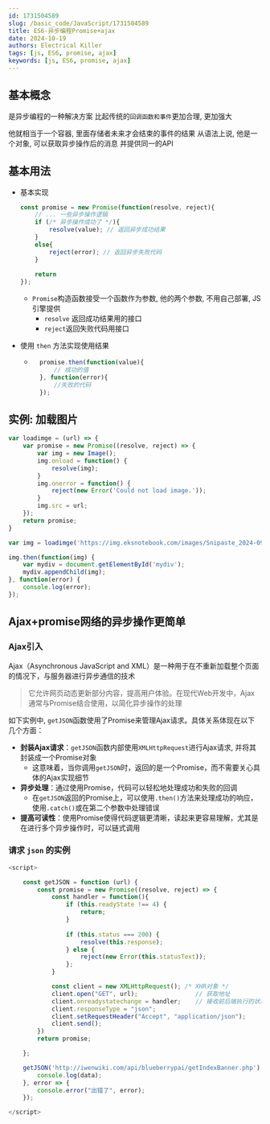 ```yaml
---
id: 1731504589
slug: /basic_code/JavaScript/1731504589
title: ES6-异步编程Promise+ajax
date: 2024-10-19
authors: Electrical Killer
tags: [js, ES6, promise, ajax]
keywords: [js, ES6, promise, ajax]
---
```


## 基本概念

是异步编程的一种解决方案
比起传统的`回调函数和事件`更加合理, 更加强大

他就相当于一个容器, 里面存储者未来才会结束的事件的结果
从语法上说, 他是一个对象, 可以获取异步操作后的消息
并提供同一的API

## 基本用法

- 基本实现

    ```js
    const promise = new Promise(function(resolve, reject){
        // ... 一些异步操作逻辑
        if (/* 异步操作成功了 */){
            resolve(value); // 返回异步成功结果
        }
        else{
            reject(error); // 返回异步失败代码
        }
        
        return 
    });
    ```

    - `Promise`构造函数接受一个函数作为参数, 他的两个参数, 不用自己部署, JS引擎提供
        - `resolve` 返回成功结果用的接口
        - `reject`返回失败代码用接口

- 使用 `then` 方法实现使用结果

    - ```js
        promise.then(function(value){
            // 成功的值
        }, function(error){
            //失败的代码
        });
        ```


## 实例: 加载图片

```js
var loadimge = (url) => {
    var promise = new Promise((resolve, reject) => {
        var img = new Image();
        img.onload = function() {
            resolve(img);
        }
        img.onerror = function() {
            reject(new Error('Could not load image.'));
        }
        img.src = url;
    });
    return promise;
}

var img = loadimge('https://img.eksnotebook.com/images/Snipaste_2024-09-22_16-45-13.png');

img.then(function(img) {
    var mydiv = document.getElementById('mydiv');
    mydiv.appendChild(img);
}, function(error) {
    console.log(error);
});
```

## Ajax+promise网络的异步操作更简单

### Ajax引入

Ajax（Asynchronous JavaScript and XML）是一种用于在不重新加载整个页面的情况下，与服务器进行异步通信的技术

> 它允许网页动态更新部分内容，提高用户体验。在现代Web开发中，Ajax通常与Promise结合使用，以简化异步操作的处理

如下实例中, `getJSON`函数使用了Promise来管理Ajax请求。具体关系体现在以下几个方面：

- **封装Ajax请求**：`getJSON`函数内部使用`XMLHttpRequest`进行Ajax请求, 并将其封装成一个Promise对象
    - 这意味着，当你调用`getJSON`时，返回的是一个Promise，而不需要关心具体的Ajax实现细节
- **异步处理**：通过使用Promise，代码可以轻松地处理成功和失败的回调
    - 在`getJSON`返回的Promise上，可以使用`.then()`方法来处理成功的响应，使用`.catch()`或在第二个参数中处理错误
- **提高可读性**：使用Promise使得代码逻辑更清晰，读起来更容易理解，尤其是在进行多个异步操作时，可以链式调用

### 请求 `json` 的实例

```js
<script>

    const getJSON = function (url) {
        const promise = new Promise((resolve, reject) => {
            const handler = function(){
                if (this.readyState !== 4) {
                    return;
                }
                
                if (this.status === 200) {
                    resolve(this.response);
                } else {
                    reject(new Error(this.statusText));
                };
            }

            const client = new XMLHttpRequest(); /* XHR对象 */
            client.open("GET", url);                // 获取地址
            client.onreadystatechange = handler;    // 接收前后端执行的状态
            client.responseType = "json";
            client.setRequestHeader("Accept", "application/json");
            client.send();
        })
        return promise;

    };

    getJSON('http://iwenwiki.com/api/blueberrypai/getIndexBanner.php').then(data => {
        console.log(data);
    }, error => {
        console.error("出错了", error);
    });

</script>
```

